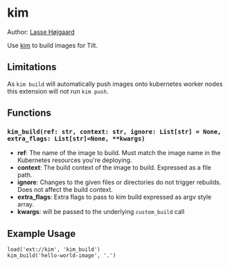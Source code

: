 # kim

Author: [Lasse Højgaard](https://github.com/lhotrifork)

Use [kim](https://github.com/rancher/kim) to build images for Tilt.

## Limitations
As `kim build` will automatically push images onto kubernetes worker nodes this extension will not run `kim push`.

## Functions
### `kim_build(ref: str, context: str, ignore: List[str] = None, extra_flags: List[str]=None, **kwargs)`
- **ref**: The name of the image to build. Must match the image
   name in the Kubernetes resources you're deploying.
- **context**: The build context of the image to build. Expressed as a file path.
- **ignore**: Changes to the given files or directories do not trigger rebuilds.
      Does not affect the build context.
- **extra_flags**: Extra flags to pass to kim build expressed as argv style array.
- **kwargs**: will be passed to the underlying `custom_build` call

## Example Usage
```
load('ext://kim', 'kim_build')
kim_build('hello-world-image', '.')
```
